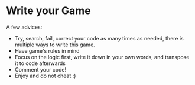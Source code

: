 # Write your Game

A few advices:

- Try, search, fail, correct your code as many times as needed, there is multiple ways to write this game.  
- Have game's rules in mind  
- Focus on the logic first, write it down in your own words, and transpose it to code afterwards
- Comment your code!
- Enjoy and do not cheat :)
